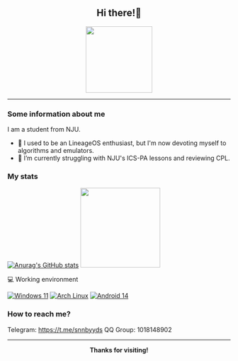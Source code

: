 <h2 align="center">
  Hi there!👋 
</h2>

<p align="center">
  <img height="150em" src="https://avatars.githubusercontent.com/u/87487115">
</p>

---

<h3>
  Some information about me
</h3>

 I am a student from NJU.

- 🔭 I used to be an LineageOS enthusiast, but I'm now devoting myself to algorithms and emulators. 
- 🌱 I’m currently struggling with NJU's ICS-PA lessons and reviewing CPL.

<h3>
  My stats
</h3>

[![Anurag's GitHub stats](https://github-readme-stats.vercel.app/api?username=snnbyyds&show_icons=true&theme=dark)](https://github.com/anuraghazra/github-readme-stats)
<img height="180em" src="https://github-readme-stats.vercel.app/api/top-langs/?username=snnbyyds&exclude_repo=KNN-Image-Classification&show_icons=true&hide_border=true&layout=compact&langs_count=8"/>
</h3>
  💻 Working environment
</h3>

[![Windows 11](https://img.shields.io/badge/Windows%2011-00adef?style=flat-square&logo=windows&logoColor=ffffff)](https://www.microsoft.com/en-us/windows/windows-11)
[![Arch Linux](https://img.shields.io/badge/Arch%20Linux-1793d0?style=flat-square&logo=arch-linux&logoColor=ffffff)](https://archlinux.org)
[![Android 14](https://img.shields.io/badge/Android%2014-3ddc84?style=flat-square&logo=android&logoColor=ffffff)](https://www.android.com/android-14/)


<h3>
  How to reach me?
</h3>

Telegram: https://t.me/snnbyyds
QQ Group: 1018148902

---
<p align="center">
  <b>Thanks for visiting!</b>
</p>
